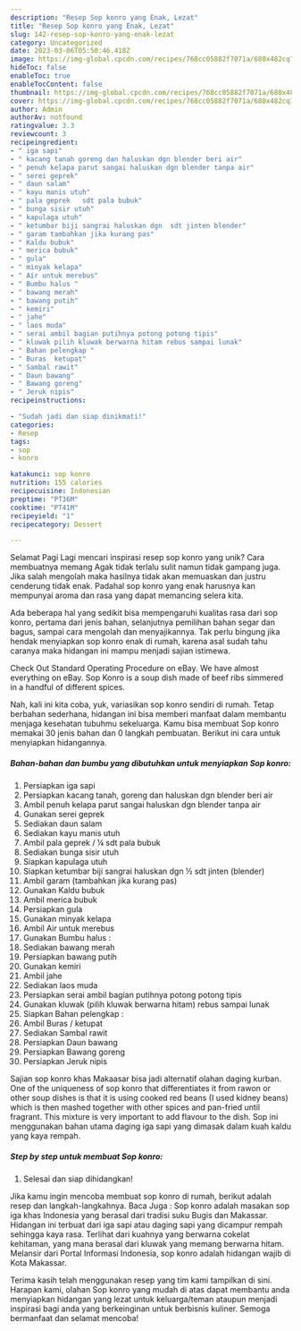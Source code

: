 ```yaml
---
description: "Resep Sop konro yang Enak, Lezat"
title: "Resep Sop konro yang Enak, Lezat"
slug: 142-resep-sop-konro-yang-enak-lezat
category: Uncategorized
date: 2023-03-06T05:50:46.418Z
image: https://img-global.cpcdn.com/recipes/768cc05882f7071a/680x482cq70/sop-konro-foto-resep-utama.jpg
hideToc: false
enableToc: true
enableTocContent: false
thumbnail: https://img-global.cpcdn.com/recipes/768cc05882f7071a/680x482cq70/sop-konro-foto-resep-utama.jpg
cover: https://img-global.cpcdn.com/recipes/768cc05882f7071a/680x482cq70/sop-konro-foto-resep-utama.jpg
author: Admin
authorAv: notfound
ratingvalue: 3.3
reviewcount: 3
recipeingredient:
- " iga sapi"
- " kacang tanah goreng dan haluskan dgn blender beri air"
- " penuh kelapa parut sangai haluskan dgn blender tanpa air"
- " serei geprek"
- " daun salam"
- " kayu manis utuh"
- " pala geprek   sdt pala bubuk"
- " bunga sisir utuh"
- " kapulaga utuh"
- " ketumbar biji sangrai haluskan dgn  sdt jinten blender"
- " garam tambahkan jika kurang pas"
- " Kaldu bubuk"
- " merica bubuk"
- " gula"
- " minyak kelapa"
- " Air untuk merebus"
- " Bumbu halus "
- " bawang merah"
- " bawang putih"
- " kemiri"
- " jahe"
- " laos muda"
- " serai ambil bagian putihnya potong potong tipis"
- " kluwak pilih kluwak berwarna hitam rebus sampai lunak"
- " Bahan pelengkap "
- " Buras  ketupat"
- " Sambal rawit"
- " Daun bawang"
- " Bawang goreng"
- " Jeruk nipis"
recipeinstructions:

- "Sudah jadi dan siap dinikmati!"
categories:
- Resep
tags:
- sop
- konro

katakunci: sop konro 
nutrition: 155 calories
recipecuisine: Indonesian
preptime: "PT36M"
cooktime: "PT41M"
recipeyield: "1"
recipecategory: Dessert

---
```



Selamat Pagi Lagi mencari inspirasi resep sop konro yang unik? Cara membuatnya memang Agak tidak terlalu sulit namun tidak gampang juga. Jika salah mengolah maka hasilnya tidak akan memuaskan dan justru cenderung tidak enak. Padahal sop konro yang enak harusnya kan mempunyai aroma dan rasa yang dapat memancing selera kita.


Ada beberapa hal yang sedikit bisa mempengaruhi kualitas rasa dari sop konro, pertama dari jenis bahan, selanjutnya pemilihan bahan segar dan bagus, sampai cara mengolah dan menyajikannya. Tak perlu bingung jika hendak menyiapkan sop konro enak di rumah, karena asal sudah tahu caranya maka hidangan ini mampu menjadi sajian istimewa.

Check Out Standard Operating Procedure on eBay. We have almost everything on eBay. Sop Konro is a soup dish made of beef ribs simmered in a handful of different spices.


Nah, kali ini kita coba, yuk, variasikan sop konro sendiri di rumah. Tetap berbahan sederhana, hidangan ini bisa memberi manfaat dalam membantu menjaga kesehatan tubuhmu sekeluarga. Kamu bisa membuat Sop konro memakai 30 jenis bahan dan 0 langkah pembuatan. Berikut ini cara untuk menyiapkan hidangannya.

<!--inarticleads1-->

##### Bahan-bahan dan bumbu yang dibutuhkan untuk menyiapkan Sop konro:

1. Persiapkan  iga sapi
1. Persiapkan  kacang tanah, goreng dan haluskan dgn blender beri air
1. Ambil  penuh kelapa parut sangai haluskan dgn blender tanpa air
1. Gunakan  serei geprek
1. Sediakan  daun salam
1. Sediakan  kayu manis utuh
1. Ambil  pala geprek / ¼ sdt pala bubuk
1. Sediakan  bunga sisir utuh
1. Siapkan  kapulaga utuh
1. Siapkan  ketumbar biji sangrai haluskan dgn ½ sdt jinten (blender)
1. Ambil  garam (tambahkan jika kurang pas)
1. Gunakan  Kaldu bubuk
1. Ambil  merica bubuk
1. Persiapkan  gula
1. Gunakan  minyak kelapa
1. Ambil  Air untuk merebus
1. Gunakan  Bumbu halus :
1. Sediakan  bawang merah
1. Persiapkan  bawang putih
1. Gunakan  kemiri
1. Ambil  jahe
1. Sediakan  laos muda
1. Persiapkan  serai ambil bagian putihnya potong potong tipis
1. Gunakan  kluwak (pilih kluwak berwarna hitam) rebus sampai lunak
1. Siapkan  Bahan pelengkap :
1. Ambil  Buras / ketupat
1. Sediakan  Sambal rawit
1. Persiapkan  Daun bawang
1. Persiapkan  Bawang goreng
1. Persiapkan  Jeruk nipis


Sajian sop konro khas Makaasar bisa jadi alternatif olahan daging kurban. One of the uniqueness of sop konro that differentiates it from rawon or other soup dishes is that it is using cooked red beans (I used kidney beans) which is then mashed together with other spices and pan-fried until fragrant. This mixture is very important to add flavour to the dish. Sop ini menggunakan bahan utama daging iga sapi yang dimasak dalam kuah kaldu yang kaya rempah. 

<!--inarticleads2-->

##### Step by step untuk membuat Sop konro:


1. Selesai dan siap dihidangkan!

Jika kamu ingin mencoba membuat sop konro di rumah, berikut adalah resep dan langkah-langkahnya. Baca Juga : Sop konro adalah masakan sop iga khas Indonesia yang berasal dari tradisi suku Bugis dan Makassar. Hidangan ini terbuat dari iga sapi atau daging sapi yang dicampur rempah sehingga kaya rasa. Terlihat dari kuahnya yang berwarna cokelat kehitaman, yang mana berasal dari kluwak yang memang berwarna hitam. Melansir dari Portal Informasi Indonesia, sop konro adalah hidangan wajib di Kota Makassar. 

Terima kasih telah menggunakan resep yang tim kami tampilkan di sini. Harapan kami, olahan Sop konro yang mudah di atas dapat membantu anda menyiapkan hidangan yang lezat untuk keluarga/teman ataupun menjadi inspirasi bagi anda yang berkeinginan untuk berbisnis kuliner. Semoga bermanfaat dan selamat mencoba!
